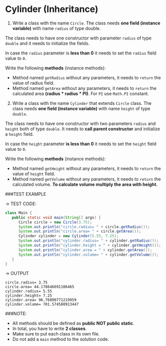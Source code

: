 # Cylinder (Inheritance)

1. Write a class with the name `Circle`. The class needs **one field (instance variable)** with name
   `radius` of type double.

The class needs to have one constructor with parameter `radius` of type `double` and it needs to
initialize the fields.

In case the `radius` parameter is **less than 0** it needs to set the `radius` field value to `0`.

Write the following **methods** (instance methods):

* Method named `getRadius` without any parameters, it needs to `return` the value of radius field.
* Method named `getArea` without any parameters, it needs to `return` the calculated area
  **(radius * radius * PI)**. For `PI` use `Math.PI` constant.


2. Write a class with the name `Cylinder` that extends `Circle` class. The class needs
   **one field (instance variable)** with name `height` of type `double`.

The class needs to have one constructor with two parameters `radius` and `height` both of
type `double`. It needs to **call parent constructor** and initialize a `height` field.

In case the `height` parameter **is less than 0** it needs to set the `height` field value to `0`.

Write the following **methods** (instance methods):

* Method named `getHeight` without any parameters, it needs to `return` the value of `height` field.
* Method named `getVolume` without any parameters, it needs to `return` the calculated volume.
  **To calculate volume multiply the area with height.**

###TEST EXAMPLE

→ TEST CODE:

```java
class Main {
   public static void main(String[] args) {
      Circle circle = new Circle(3.75);
      System.out.println("circle.radius= " + circle.getRadius());
      System.out.println("circle.area= " + circle.getArea());
      Cylinder cylinder = new Cylinder(5.55, 7.25);
      System.out.println("cylinder.radius= " + cylinder.getRadius());
      System.out.println("cylinder.height = " + cylinder.getHeight());
      System.out.println("cylinder.area = " + cylinder.getArea());
      System.out.println("cylinder.volume= " + cylinder.getVolume());
   }
}
```

→ OUTPUT
```text
circle.radius= 3.75 
circle.area= 44.178646691106465 
cylinder.radius= 5.55 
cylinder.height= 7.25
cylinder.area= 96.76890771219959 
cylinder.volume= 701.574580913447
```

###NOTE: 
- All methods should be defined as **public NOT public static**. 
- In total, you have to write **2 classes**. 
- Make sure to put each class in its own file.
- Do not add a `main` method to the solution code.